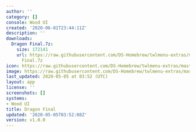 ```yaml
---
author: ''
category: []
console: Wood UI
created: '2020-06-01T23:44:11Z'
description: ''
downloads:
  Dragon Final.7z:
    size: 172141
    url: https://raw.githubusercontent.com/DS-Homebrew/twlmenu-extras/master/_nds/TWiLightMenu/akmenu/themes/Dragon
      Final.7z
icon: https://raw.githubusercontent.com/DS-Homebrew/twlmenu-extras/master/_nds/TWiLightMenu/akmenu/themes/meta/Dragon%20Final/icon.png
image: https://raw.githubusercontent.com/DS-Homebrew/twlmenu-extras/master/_nds/TWiLightMenu/akmenu/themes/meta/Dragon%20Final/icon.png
last_updated: 2020-05-05 at 03:52 (UTC)
layout: app
license: ''
screenshots: []
systems:
- Wood UI
title: Dragon Final
updated: '2020-05-05T03:52:08Z'
version: v1.0.0
---
```

